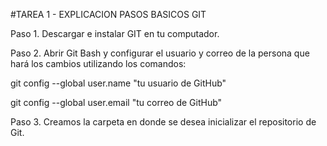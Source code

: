 \#TAREA 1 - EXPLICACION PASOS BASICOS GIT



Paso 1. Descargar e instalar GIT en tu computador.

Paso 2. Abrir Git Bash y configurar el usuario y correo de la persona que hará los cambios utilizando los comandos:

git config --global user.name "tu usuario de GitHub"

git config --global user.email "tu correo de GitHub"

Paso 3. Creamos la carpeta en donde se desea inicializar el repositorio de Git.

